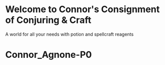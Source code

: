 # Welcome to Connor's Consignment of Conjuring & Craft
A world for all your needs with potion and spellcraft reagents 
# Connor_Agnone-P0
